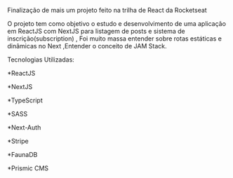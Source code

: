 Finalização de mais um projeto feito na trilha de React da Rocketseat

O projeto tem como objetivo o estudo e desenvolvimento de uma aplicação em ReactJS com NextJS para listagem de posts e sistema de inscrição(subscription) , Foi muito massa entender sobre rotas estáticas e dinâmicas no Next ,Entender o conceito de JAM Stack.



Tecnologias Utilizadas: 

*ReactJS

*NextJS

*TypeScript

*SASS

*Next-Auth

*Stripe

*FaunaDB

*Prismic CMS



